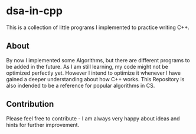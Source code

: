 # dsa-in-cpp

This is a collection of little programs I implemented to practice writing C++.

## About

By now I implemented some Algorithms, but there are different programs to be added in the future. As I am still learning, my code might not be optimized perfectly yet. However I intend to optimize it whenever I have gained a deeper understanding about how C++ works. This Repository is also indended to be a reference for popular algorithms in CS.

## Contribution

Please feel free to contribute - I am always very happy about ideas and hints for further improvement.


